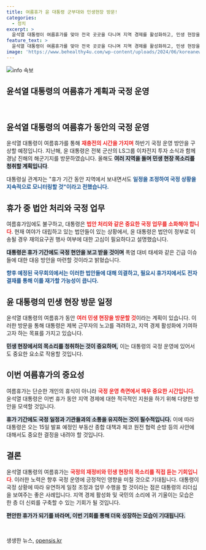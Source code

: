 ```yaml
---
title: 여름휴가 윤 대통령 군부대와 민생현장 방문!
categories:
  - 정치
excerpt: >
  윤석열 대통령이 여름휴가를 맞아 전국 곳곳을 다니며 지역 경제를 활성화하고, 민생 현장을 살펴볼 예정입니다. 그러나 업무는 멈추지 않으며, 긴급 현안들도 휴가지에서 처리할 계획입니다.
feature_text: >
  윤석열 대통령이 여름휴가를 맞아 전국 곳곳을 다니며 지역 경제를 활성화하고, 민생 현장을 살펴볼 예정입니다. 그러나 업무는 멈추지 않으며, 긴급 현안들도 휴가지에서 처리할 계획입니다.
image: 'https://www.behealthy4u.com/wp-content/uploads/2024/06/koreanews.jpg'
---
```


<p><img src="https://www.behealthy4u.com/wp-content/uploads/2024/06/koreanews.jpg" alt="info 속보" /></p>

<h2 data-ke-size="size26">윤석열 대통령의 여름휴가 계획과 국정 운영</h2>

<p data-ke-size="size16">&nbsp;</p>

<h2 data-ke-size="size26">윤석열 대통령의 여름휴가 동안의 국정 운영</h2>

<p data-ke-size="size16"></p>

<p data-ke-size="size16">윤석열 대통령이 여름휴가를 통해 <b><span style="color: #ee2323;">재충전의 시간을 가지며</span></b> 하반기 국정 운영 방안을 구상할 예정입니다. 지난해, 윤 대통령은 전북 군산의 LS그룹 이차전지 투자 소식과 함께 경남 진해의 해군기지를 방문하였습니다. 올해도 <b><span style="background-color: #21538527;">여러 지역을 돌며 민생 현장 목소리를 청취할 계획입니다</span></b>.</p>

<p data-ke-size="size16">대통령실 관계자는 "휴가 기간 동안 지역에서 보내면서도 <b><span style="color: #1a5490;">일정을 조정하여 국정 상황을 지속적으로 모니터링할 것"이라고 전했습니다.</span></b></p>

<h2 data-ke-size="size26">휴가 중 법안 처리와 국정 업무</h2>

<p data-ke-size="size16"></p>

<p data-ke-size="size16">여름휴가임에도 불구하고, 대통령은 <b><span style="color: #ee2323;">법안 처리와 같은 중요한 국정 업무를 소화해야 합니다</span></b>. 현재 여야가 대립하고 있는 법안들이 있는 상황에서, 윤 대통령은 법안이 정부로 이송될 경우 재의요구권 행사 여부에 대한 고심이 필요하다고 설명했습니다.</p>

<p data-ke-size="size16"><b><span style="background-color: #21538527;">대통령은 휴가 기간에도 국정 현안을 보고 받을 것이며</span></b> 폭염 대비 태세와 같은 긴급 이슈들에 대한 대응 방안을 마련할 것이라고 밝혔습니다.</p>

<p data-ke-size="size16"><b><span style="color: #1a5490;">향후 예정된 국무회의에서는 이러한 법안들에 대해 의결하고, 필요시 휴가지에서도 전자결재를 통해 이를 재가할 가능성이 큽니다.</span></b></p>

<h2 data-ke-size="size26">윤 대통령의 민생 현장 방문 일정</h2>

<p data-ke-size="size16"></p>

<p data-ke-size="size16">윤석열 대통령의 여름휴가 동안 <b><span style="color: #ee2323;">여러 민생 현장을 방문할 것</span></b>이라는 계획이 있습니다. 이러한 방문을 통해 대통령은 제복 근무자의 노고를 격려하고, 지역 경제 활성화에 기여하고자 하는 목표를 가지고 있습니다.</p>

<p data-ke-size="size16"><b><span style="background-color: #21538527;">민생 현장에서의 목소리를 청취하는 것이 중요하며,</span></b> 이는 대통령의 국정 운영에 있어서도 중요한 요소로 작용할 것입니다.</p>

<h2 data-ke-size="size26">이번 여름휴가의 중요성</h2>

<p data-ke-size="size16"></p>

<p data-ke-size="size16">여름휴가는 단순한 개인의 휴식이 아니라 <b><span style="color: #ee2323;">국정 운영 측면에서 매우 중요한 시간입니다</span></b>. 윤석열 대통령은 이번 휴가 동안 지역 경제에 대한 적극적인 지원을 하기 위해 다양한 방안을 모색할 것입니다.</p>

<p data-ke-size="size16"><b><span style="background-color: #21538527;">휴가 기간에도 국정 일정과 기관들과의 소통을 유지하는 것이 필수적입니다.</span></b> 이에 따라 대통령은 오는 15일 발표 예정인 부동산 종합 대책과 체코 원전 협력 순방 등의 사안에 대해서도 중요한 결정을 내려야 할 것입니다.</p>

<h2 data-ke-size="size26">결론</h2>

<p data-ke-size="size16"></p>

<p data-ke-size="size16">윤석열 대통령의 여름휴가는 <b><span style="color: #ee2323;">국정의 재정비와 민생 현장의 목소리를 직접 듣는 기회입니다</span></b>. 이러한 노력은 향후 국정 운영에 긍정적인 영향을 미칠 것으로 기대됩니다. 대통령이 국정 상황에 따라 유연하게 일정 조정과 업무 수행을 할 것이라는 점은 대통령의 리더십을 보여주는 좋은 사례입니다. 지역 경제 활성화 및 국민의 소리에 귀 기울이는 모습은 한 층 더 신뢰를 구축할 수 있는 기회가 될 것입니다.</p>

<p data-ke-size="size16"><b><span style="background-color: #21538527;">편안한 휴가가 되기를 바라며, 이번 기회를 통해 더욱 성장하는 모습이 기대됩니다.</span></b></p>

<p data-ke-size="size16">&nbsp;</p>
생생한 뉴스, <a href="https://opensis.kr" rel="dofollow">opensis.kr</a>


